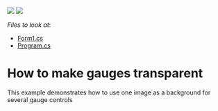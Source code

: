 <!-- default badges list -->
[![](https://img.shields.io/badge/Open_in_DevExpress_Support_Center-FF7200?style=flat-square&logo=DevExpress&logoColor=white)](https://supportcenter.devexpress.com/ticket/details/E309)
[![](https://img.shields.io/badge/📖_How_to_use_DevExpress_Examples-e9f6fc?style=flat-square)](https://docs.devexpress.com/GeneralInformation/403183)
<!-- default badges end -->
<!-- default file list -->
*Files to look at*:

* [Form1.cs](./CS/Spidometer/Form1.cs)
* [Program.cs](./CS/Spidometer/Program.cs)
<!-- default file list end -->
# How to make gauges transparent


<p>This example demonstrates how to use one image as a background for several gauge controls</p>

<br/>


